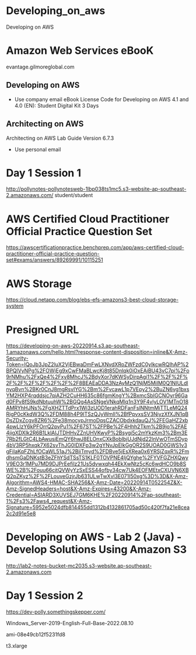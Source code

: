 # Developing_on_aws
Developing on AWS

# Amazon Web Services eBooK
 evantage.gilmoreglobal.com 
 
 ## Developing on AWS
 * Use company email
 eBook License Code for Developing on AWS 4.1 and 4.0 (EN): Student Digital Kit 3 Days
 
 ## Architecting on AWS
 Architecting on AWS Lab Guide Version 6.7.3 
 * Use personal email
 
 
 
# Day 1 Session 1
http://pollynotes-pollynotesweb-1lbp038ts1mc5.s3-website-ap-southeast-2.amazonaws.com/
student/student


# AWS Certified Cloud Practitioner Official Practice Question Set

https://awscertificationpractice.benchprep.com/app/aws-certified-cloud-practitioner-official-practice-question-set#exams/answers/89269991/10115251


# AWS Storage

https://cloud.netapp.com/blog/ebs-efs-amazons3-best-cloud-storage-system




 # Presigned URL

https://developing-on-aws-20220914.s3.ap-southeast-1.amazonaws.com/hello.html?response-content-disposition=inline&X-Amz-Security-Token=IQoJb3JpZ2luX2VjEBwaDmFwLXNvdXRoZWFzdC0yIkcwRQIhAP%2BPQlVyNPg%2FOWjEg9xCwFMaBLwcKj8t85Dnlqk0iOxEAiBU43vC7pi%2Fo9rNMhu%2FxQe4%2Fxy8MhcJ%2BdyXor7dKWSyDirpAgi1%2F%2F%2F%2F%2F%2F%2F%2F%2F%2F8BEAEaDDA3NzAyMzQ1NjM5MiIM0Q1NIULdlnyqBvn%2BKr0CnJ8mgRsvIYG%2Bm%2FvcawL1p7VEpy2%2BuZN6vg1bxsYM2HXP4rqddsjc7qiAZH2CuHH635c86fgmKngY%2BxmcSbIGCNOyr96Gad0FPv8fS9kdNbtuuhW%2BGQg4AsSNgeVNkqMlq1n3Y9F4vlyLOV1MTnO18AMRYhHJNs%2FgXHZTTdPrx1Wi3zUOD1erahRDFanFslNNtmMiTTLeMQ24RigP0cKkdW3Q%2FDM88h4P9ITSzQJyWmII%2BfPpvxsSV3NiyzXfXJN1qBDsZDxZcgv8ZR6%2Fe38mocypJrmoDqsCZACObdxkdauQJ%2FEGaHZ2xb4pwLlzY6kPFOrrQ2pvPu1%2F67ST%2FPBe%2F4Hhh2Tkm%2B9jo%2FAE4jigXDXlk2R6B1LklAIJTDHHvZZnUHVKwyP%2Bsygi5c2mYkzKm3%2Bm3E7Rb2fLGtC4LbAwusiEmQY6hwJ8ELOnxCXkBobIbjUJdNjd22lnVwOTmSDyp4bV3RP5hxqk7X62svThJG0IDXFp3w2gYNvJpElkGgOR2S9UOAD0GWS1v3gFilaKqFZhLfOCaWL51aJ%2BiiTmyd%2FDBve5jEsXRea0x6YRSjZqxR%2FmdhsmGaDNKstB3eZFhYSdTSsTS1KLF0TOVPNE4IjQYghe%2FYVFGZHXQwyV9EO3r1MPu7MD9DJPrEefilz21Us5dvwxqh44EkXwNtz5cKc6wdHCO9b8SWE%2B%2Fouu66citQVWyYzSxESS44ofby34cw7Uk4EOFMEtxCXUVN6XBQ2pZKyz%2F%2FLouveGzjrJb631ULwTwXvl3E071I50xg%3D%3D&X-Amz-Algorithm=AWS4-HMAC-SHA256&X-Amz-Date=20220914T052254Z&X-Amz-SignedHeaders=host&X-Amz-Expires=43200&X-Amz-Credential=ASIARD3XUVSEJ7GM6KHE%2F20220914%2Fap-southeast-1%2Fs3%2Faws4_request&X-Amz-Signature=5952e5024dfb814455dd1312b4132861705ad50c420f7fa21e8cea2c2d91e5e8

 # Developing on AWS - Lab 2 (Java) - Develop Solutions Using Amazon S3
http://lab2-notes-bucket-mc2035.s3-website.ap-southeast-2.amazonaws.com



# Day 1 Session 2

https://dev-polly.somethingskepper.com/

Windows_Server-2019-English-Full-Base-2022.08.10

ami-08e49cb12f5231fd8

t3.xlarge
